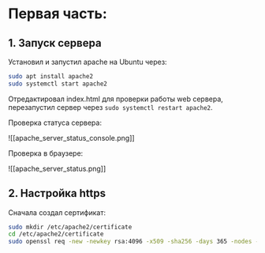 # Первая часть:

## 1. Запуск сервера
Установил и запустил apache на Ubuntu через:

```bash
sudo apt install apache2
sudo systemctl start apache2
```

Отредактировал index.html для проверки работы web сервера, перезапустил сервер через `sudo systemctl restart apache2`.

Проверка статуса сервера:

![[apache_server_status_console.png]]

Проверка в браузере:

![[apache_server_status.png]]

## 2. Настройка https

Сначала создал сертификат:

```bash
sudo mkdir /etc/apache2/certificate
cd /etc/apache2/certificate
sudo openssl req -new -newkey rsa:4096 -x509 -sha256 -days 365 -nodes -out apache-certificate.crt -keyout apache.key
```